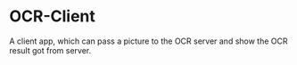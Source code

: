# OCR-Client
A client app, which can pass a picture to the OCR server and show the OCR result got from server.
